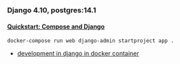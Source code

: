 ### Django 4.10, postgres:14.1

#### [Quickstart: Compose and Django](https://docs.docker.com/samples/django/)

```text
docker-compose run web django-admin startproject app .
```

- [development in django in docker container](https://youtu.be/ruIoLtqIdNc)
